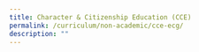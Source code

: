 ```yaml
---
title: Character & Citizenship Education (CCE)
permalink: /curriculum/non-academic/cce-ecg/
description: ""
---
```



